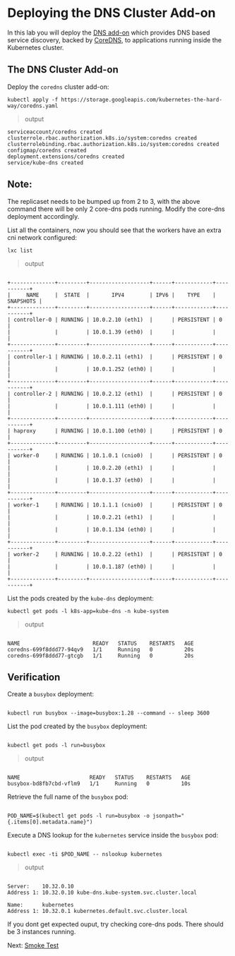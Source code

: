 # Deploying the DNS Cluster Add-on

In this lab you will deploy the [DNS add-on](https://kubernetes.io/docs/concepts/services-networking/dns-pod-service/) which provides DNS based service discovery, backed by [CoreDNS](https://coredns.io/), to applications running inside the Kubernetes cluster.

## The DNS Cluster Add-on

Deploy the `coredns` cluster add-on:

```
kubectl apply -f https://storage.googleapis.com/kubernetes-the-hard-way/coredns.yaml
```

> output

```
serviceaccount/coredns created
clusterrole.rbac.authorization.k8s.io/system:coredns created
clusterrolebinding.rbac.authorization.k8s.io/system:coredns created
configmap/coredns created
deployment.extensions/coredns created
service/kube-dns created
```

## Note:

The replicaset needs to be bumped up from 2 to 3, with the above command there will be only 2 core-dns pods running.
Modify the core-dns deployment accordingly.

List all the containers, now you should see that the workers have an extra cni network configured:

```
lxc list

```

> output

```

+--------------+---------+-------------------+------+------------+-----------+
|     NAME     |  STATE  |       IPV4        | IPV6 |    TYPE    | SNAPSHOTS |
+--------------+---------+-------------------+------+------------+-----------+
| controller-0 | RUNNING | 10.0.2.10 (eth1)  |      | PERSISTENT | 0         |
|              |         | 10.0.1.39 (eth0)  |      |            |           |
+--------------+---------+-------------------+------+------------+-----------+
| controller-1 | RUNNING | 10.0.2.11 (eth1)  |      | PERSISTENT | 0         |
|              |         | 10.0.1.252 (eth0) |      |            |           |
+--------------+---------+-------------------+------+------------+-----------+
| controller-2 | RUNNING | 10.0.2.12 (eth1)  |      | PERSISTENT | 0         |
|              |         | 10.0.1.111 (eth0) |      |            |           |
+--------------+---------+-------------------+------+------------+-----------+
| haproxy      | RUNNING | 10.0.1.100 (eth0) |      | PERSISTENT | 0         |
+--------------+---------+-------------------+------+------------+-----------+
| worker-0     | RUNNING | 10.1.0.1 (cnio0)  |      | PERSISTENT | 0         |
|              |         | 10.0.2.20 (eth1)  |      |            |           |
|              |         | 10.0.1.37 (eth0)  |      |            |           |
+--------------+---------+-------------------+------+------------+-----------+
| worker-1     | RUNNING | 10.1.1.1 (cnio0)  |      | PERSISTENT | 0         |
|              |         | 10.0.2.21 (eth1)  |      |            |           |
|              |         | 10.0.1.134 (eth0) |      |            |           |
+--------------+---------+-------------------+------+------------+-----------+
| worker-2     | RUNNING | 10.0.2.22 (eth1)  |      | PERSISTENT | 0         |
|              |         | 10.0.1.187 (eth0) |      |            |           |
+--------------+---------+-------------------+------+------------+-----------+

```

List the pods created by the `kube-dns` deployment:

```
kubectl get pods -l k8s-app=kube-dns -n kube-system

```

> output

```

NAME                       READY   STATUS    RESTARTS   AGE
coredns-699f8ddd77-94qv9   1/1     Running   0          20s
coredns-699f8ddd77-gtcgb   1/1     Running   0          20s

```

## Verification

Create a `busybox` deployment:

```

kubectl run busybox --image=busybox:1.28 --command -- sleep 3600

```

List the pod created by the `busybox` deployment:

```

kubectl get pods -l run=busybox

```

> output

```

NAME                      READY   STATUS    RESTARTS   AGE
busybox-bd8fb7cbd-vflm9   1/1     Running   0          10s

```

Retrieve the full name of the `busybox` pod:

```

POD_NAME=$(kubectl get pods -l run=busybox -o jsonpath="{.items[0].metadata.name}")

```

Execute a DNS lookup for the `kubernetes` service inside the `busybox` pod:

```

kubectl exec -ti $POD_NAME -- nslookup kubernetes

```

> output

```

Server:    10.32.0.10
Address 1: 10.32.0.10 kube-dns.kube-system.svc.cluster.local

Name:      kubernetes
Address 1: 10.32.0.1 kubernetes.default.svc.cluster.local

```

If you dont get expected ouput, try checking core-dns pods. There should be 3 instances running.

Next: [Smoke Test](12-smoke-test.md)
